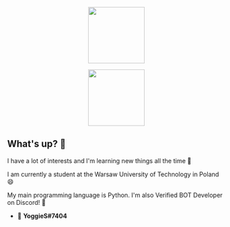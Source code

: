 <p align="center">
  <img src="https://cdn.discordapp.com/avatars/697961565403611256/0b678f8bdb823613df4d581cd597e3b7.webp?size=2048" width=130 />
</p>
<p align="center">
  <img src="https://cdn.discordapp.com/attachments/704387250351243425/798223963733491742/MOSHED-2021-1-11-17-14-20.gif" width=130 />
</p>

## What's up? 👋

I have a lot of interests and I'm learning new things all the time 🌱

I am currently a student at the Warsaw University of Technology in Poland 😄

My main programming language is Python. I'm also Verified BOT Developer on Discord! 🤔 

- 💬 **YoggieS#7404**
